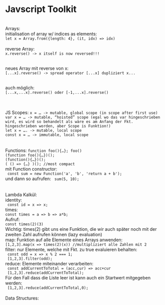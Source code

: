 # Javscript Toolkit
<br/>
Arrays:<br/>
initialisation of array w/ indices as elements: 
<code>
let x = Array.from({length: 4}, (it, idx) => idx) 
</code> 
</br>
reverse Array:
<code>
x.reverse() -> x itself is now reversed!!! </br>
</code>
</br>
neues Array mit reverse von x: 
<code>
[...x].reverse() -> spread operator [...x] dupliziert x... </br>
</code>
</br>
auch möglich: 
<code>
[...x,...x].reverse() oder [-1,...x].reverse() </br>
</code>
</br>
</br>
JS Scopes:
<code>x = … -> mutable, global scope (in scope after first use) </code></br>
<code>var x = … -> mutable, “hoisted” scope (egal wo das var hingeschrieben wird, es wird so behandelt als wäre es am Anfang der Fkt. hingeschrieben worden, aber Scope is Funktion!) </code></br>
<code>let x = …. -> mutable, local scope </code></br>
<code>const x = … -> immutable, local scope </code></br>
</code> </br>
</br>
Functions:
<code>function foo(){…}; foo() </code></br>
<code>(function foo(){…})(); </code></br>
<code>(function(){…})(); </code></br>
<code>( () => {…} )(); //most compact </code></br>
mit Function constructor: </br>
<code> const sum = new Function('a', 'b', 'return a + b');</code></br>
und dann so aufrufen:
<code> sum(5, 10); </code></br>
</br>
</br>
Lambda Kalkül: </br> 
identity: </br>
<code> const id = x => x; </code></br>
times: </br>
<code>const times = a => b => a*b; </code></br>
Aufruf: </br>
<code>const times(2)(3) </code></br>
Wichtig: times(2) gibt uns eine Funktion, die wir auch später noch mit der zweiten Zahl aufrufen können (lazy evaluation) </br>
map: Funktion auf alle Elemente eines Arrays anwenden: <br>
<code>[1,2,3].map(x => times(2)(x)) //multipliziert alle Zahlen mit 2 </code></br> 
filter: nur Elemente, welche mit Fkt. zu true evaluieren behalten: </br>
<code> const odd = x => x % 2 === 1; </code></br> 
<code> [1,2,3].filter(odd); </code></br> 
reduce: Elemente miteinander verarbeiten: </br>
<code> const addCurrentToTotal = (acc,cur) => acc+cur </code></br>
<code> [1,2,3].reduce(addCurrentToTotal); </code></br> 
Für den Fall dass die Liste leer ist kann auch ein Startwert mitgegeben werden: </br>
<code> [1,2,3].reduce(addCurrentToTotal,0); </code></br> 

</br>
Data Structures:



